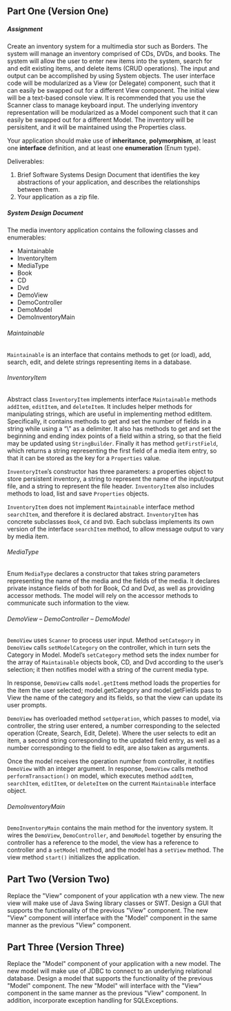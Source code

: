 ## Part One (Version One)
##### Assignment
Create an inventory system for a multimedia stor such as Borders.  The system will manage an inventory comprised of CDs, DVDs, and books. The system will allow the user to enter new items into the system, search for and edit existing items, and delete items (CRUD operations).  The input and output can be accomplished by using System objects.   The user interface code will be modularized as a View (or Delegate) component, such that it can easily be swapped out for a different View component.  The initial view will be a text-based console view.  It is recommended that you use the Scanner class to manage keyboard input. The underlying inventory representation will be modularized as a Model component such that it can easily be swapped out for a different Model. The inventory will be persisitent, and it will be maintained using the Properties class.  

Your application should make use of **inheritance**, **polymorphism**, at least one **interface** definition, and at least one **enumeration** (Enum type).

Deliverables:
1. Brief Software Systems Design Document that identifies the key abstractions of your application, and describes the relationships between them.
2. Your application as a zip file. 

##### System Design Document

The media inventory application contains the following classes and enumerables: 
- Maintainable 
- InventoryItem
- MediaType
- Book
- CD 
- Dvd
- DemoView
- DemoController
- DemoModel
- DemoInventoryMain

###### Maintainable

`Maintainable` is an interface that contains methods to get (or load), add, search, edit, and delete strings representing items in a database.

###### InventoryItem

Abstract class `InventoryItem` implements interface `Maintainable` methods `addItem`, `editItem`, and `deleteItem`.  It includes helper methods for manipulating strings, which are useful in implementing method editItem.  Specifically, it contains methods to get and set the number of fields in a string while using a “\” as a delimiter.  It also has methods to get and set the beginning and ending index points of a field within a string, so that the field may be updated using `StringBuilder`.  Finally it has method `getFirstField`, which returns a string representing the first field of a media item entry, so that it can be stored as the key for a `Properties` value.  

`InventoryItem`’s constructor has three parameters: a properties object to store persistent inventory, a string to represent the name of the input/output file, and a string to represent the file header. `InventoryItem` also includes methods to load, list and save `Properties` objects.  

`InventoryItem` does not implement `Maintainable` interface method `searchItem`, and therefore it is declared abstract.  `InventoryItem` has concrete subclasses `Book`, `Cd` and `DVD`.  Each subclass implements its own version of the interface `searchItem` method, to allow message output to vary by media item. 

###### MediaType

Enum `MediaType` declares a constructor that takes string parameters representing the name of the media and the fields of the media.  It declares private instance fields of both for Book, Cd and Dvd, as well as providing accessor methods.  The model will rely on the accessor methods to communicate such information to the view. 

###### DemoView – DemoController – DemoModel

`DemoView` uses `Scanner` to process user input.  Method `setCategory` in `DemoView` calls `setModelCategory` on the controller, which in turn sets the Category in Model.  Model’s `setCategory` method sets the index number for the array of `Maintainable` objects book, CD, and Dvd according to the user’s selection; it then notifies model with a string of the current media type.  

In response, `DemoView` calls `model.getItem`s method loads the properties for the item the user selected; model.getCategory and model.getFields pass to View the name of the category and its fields, so that the view can update its user prompts.  

`DemoView` has overloaded method `setOperation`, which passes to model, via controller, the string user entered, a number corresponding to the selected operation (Create, Search, Edit, Delete).  Where the user selects to edit an item, a second string corresponding to the updated field entry, as well as a number corresponding to the field to edit, are also taken as arguments.  

Once the model receives the operation number from controller, it notifies `DemoView` with an integer argument.  In response, `DemoView` calls method `performTransaction()` on model, which executes method `addItem`, `searchItem`, `editItem`, or `deleteItem` on the current `Maintainable` interface object.  

###### DemoInventoryMain

`DemoInventoryMain` contains the main method for the inventory system.  It wires the `DemoView`, `DemoController`, and `DemoModel` together by ensuring the controller has a reference to the model, the view has a reference to controller and a `setModel` method, and the model has a `setView` method.  The view method `start()` initializes the application.  

## Part Two (Version  Two)
Replace the "View" component of your application wth a new view.  The new view will make use of Java Swing library classes or SWT. Design a GUI that supports the functionality of the previous "View" component.  The new "View" component will interface with the "Model" component in the same manner as the previous "View" component.


## Part Three (Version Three)

Replace the "Model" component of your application with a new model.  The new model will make use of JDBC to connect to an underlying relational database.  Design a model that supports the functionality of the previous "Model" component.  The new "Model" will interface with the "View" component in the same manner as the previous "View" component.  In addition, incorporate exception handling for SQLExceptions.